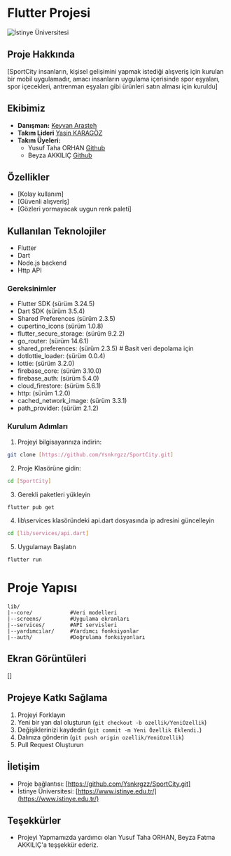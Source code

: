 # Flutter Projesi
![İstinye Üniversitesi](https://encrypted-tbn0.gstatic.com/images?q=tbn:ANd9GcTPDx-F-jg4WHeC9IQEykC41ZIMYOTQNJo5RQ&s)

## Proje Hakkında
[SportCity insanların, kişisel gelişimini yapmak istediği alışveriş için kurulan bir mobil uygulamadır, amacı insanların uygulama içerisinde spor eşyaları, spor içecekleri, antrenman eşyaları gibi ürünleri satın alması için kuruldu]

## Ekibimiz
- **Danışman:** [Keyvan Arasteh](https://github.com/keyvanarasteh)
- **Takım Lideri** [Yasin KARAGÖZ](https://github.com/Ysnkrgzz)
- **Takım Üyeleri:**
    - Yusuf Taha ORHAN [Github](https://github.com/yusuforhan000)
    - Beyza AKKILIÇ [Github](https://github.com/Beyzakkilic)


## Özellikler 
- [Kolay kullanım]
- [Güvenli alışveriş]
- [Gözleri yormayacak uygun renk paleti]

## Kullanılan Teknolojiler
- Flutter
- Dart
- Node.js backend
- Http API

### Gereksinimler
- Flutter SDK (sürüm 3.24.5)
- Dart SDK (sürüm 3.5.4)
- Shared Preferences (sürüm 2.3.5)
- cupertino_icons (sürüm 1.0.8)
- flutter_secure_storage: (sürüm 9.2.2)
- go_router: (sürüm 14.6.1)      
- shared_preferences: (sürüm 2.3.5)     # Basit veri depolama için
- dotlottie_loader: (sürüm 0.0.4)
- lottie: (sürüm 3.2.0)
- firebase_core: (sürüm 3.10.0)
- firebase_auth: (sürüm 5.4.0)
- cloud_firestore: (sürüm 5.6.1)
- http: (sürüm 1.2.0)
- cached_network_image: (sürüm 3.3.1)
- path_provider: (sürüm 2.1.2)

### Kurulum Adımları
1. Projeyi bilgisayarınıza indirin:
```bash
git clone [https://github.com/Ysnkrgzz/SportCity.git]
```
2. Proje Klasörüne gidin: 
```bash
cd [SportCity]
```
3. Gerekli paketleri yükleyin
```bash
flutter pub get
```
4. lib\services klasöründeki api.dart dosyasında ip adresini güncelleyin
```bash
cd [lib/services/api.dart]
```
5. Uygulamayı Başlatın
```bash
flutter run
```

# Proje Yapısı
```
lib/
|--core/            #Veri modelleri
|--screens/         #Uygulama ekranları
|--services/        #API servisleri
|--yardımcılar/     #Yardımcı fonksiyonlar
|--auth/            #Doğrulama fonksiyonları
```

## Ekran Görüntüleri
[]

## Projeye Katkı Sağlama
1. Projeyi Forklayın
2. Yeni bir yan dal oluşturun (`git checkout -b ozellik/YeniOzellik`)
3. Değişiklerinizi kaydedin (`git commit -m Yeni Özellik Eklendi.`)
4. Dalınıza gönderin (`git push origin ozellik/YeniOzellik`)
5. Pull Request Oluşturun

## İletişim
- Proje bağlantısı: [https://github.com/Ysnkrgzz/SportCity.git]
- İstinye Üniversitesi: [https://www.istinye.edu.tr/](https://www.istinye.edu.tr/)

## Teşekkürler
- Projeyi Yapmamızda yardımcı olan Yusuf Taha ORHAN, Beyza Fatma AKKILIÇ'a teşşekkür ederiz.